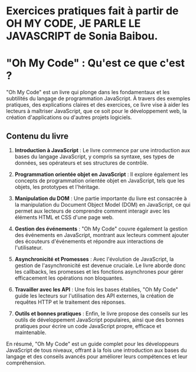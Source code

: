 # Exercices pratiques fait à partir de OH MY CODE, JE PARLE LE JAVASCRIPT de Sonia Baibou. 
# "Oh My Code" : Qu'est ce que c'est ?

"Oh My Code" est un livre qui plonge dans les fondamentaux et les subtilités du langage de programmation JavaScript. À travers des exemples pratiques, des explications claires et des exercices, ce livre vise à aider les lecteurs à maîtriser JavaScript, que ce soit pour le développement web, la création d'applications ou d'autres projets logiciels.

## Contenu du livre

1. **Introduction à JavaScript** : Le livre commence par une introduction aux bases du langage JavaScript, y compris sa syntaxe, ses types de données, ses opérateurs et ses structures de contrôle.

2. **Programmation orientée objet en JavaScript** : Il explore également les concepts de programmation orientée objet en JavaScript, tels que les objets, les prototypes et l'héritage.

3. **Manipulation du DOM** : Une partie importante du livre est consacrée à la manipulation du Document Object Model (DOM) en JavaScript, ce qui permet aux lecteurs de comprendre comment interagir avec les éléments HTML et CSS d'une page web.

4. **Gestion des événements** : "Oh My Code" couvre également la gestion des événements en JavaScript, montrant aux lecteurs comment ajouter des écouteurs d'événements et répondre aux interactions de l'utilisateur.

5. **Asynchronicité et Promesses** : Avec l'évolution de JavaScript, la gestion de l'asynchronicité est devenue cruciale. Le livre aborde donc les callbacks, les promesses et les fonctions asynchrones pour gérer efficacement les opérations non bloquantes.

6. **Travailler avec les API** : Une fois les bases établies, "Oh My Code" guide les lecteurs sur l'utilisation des API externes, la création de requêtes HTTP et le traitement des réponses.

7. **Outils et bonnes pratiques** : Enfin, le livre propose des conseils sur les outils de développement JavaScript populaires, ainsi que des bonnes pratiques pour écrire un code JavaScript propre, efficace et maintenable.

En résumé, "Oh My Code" est un guide complet pour les développeurs JavaScript de tous niveaux, offrant à la fois une introduction aux bases du langage et des conseils avancés pour améliorer leurs compétences et leur compréhension.

